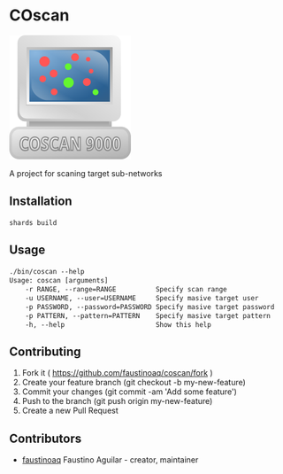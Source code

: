 # COscan

![coscan](./img/coscan.png "coscan 9000")

A project for scaning target sub-networks

## Installation

```
shards build
```

## Usage

```
./bin/coscan --help
Usage: coscan [arguments]
    -r RANGE, --range=RANGE          Specify scan range
    -u USERNAME, --user=USERNAME     Specify masive target user
    -p PASSWORD, --password=PASSWORD Specify masive target password
    -p PATTERN, --pattern=PATTERN    Specify masive target pattern
    -h, --help                       Show this help
```

## Contributing

1. Fork it ( https://github.com/faustinoaq/coscan/fork )
2. Create your feature branch (git checkout -b my-new-feature)
3. Commit your changes (git commit -am 'Add some feature')
4. Push to the branch (git push origin my-new-feature)
5. Create a new Pull Request

## Contributors

- [faustinoaq](https://github.com/faustinoaq) Faustino Aguilar - creator, maintainer
